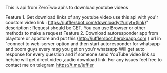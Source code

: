 This is api from ZeroTwo api's to download youtube videos 

Feature 1. 
        Get download links of any youtube video use this api with you'r coustom video link :
        https://jufflersbot.com/downloadyt?urlyt={link}"
        description : Request should be GET. You can use Browser or other methods to make a request
Feature 2. 
        Download autoresponder app from playstore or appstore and put this {http://jufflersbot.herokuapp.com } url in "connect to web-server option 
        and then start autoresponder for whatsapp and boom guys every msg you get on you'r whatsapp 
        Will get auto response for every question and if someone send YouTube video link so he/she will get direct video ,audio download link.
For any issues feel free to contact me on telegram https://t.me/juffler
